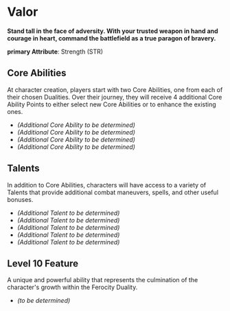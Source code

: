 # Valor

**Stand tall in the face of adversity. With your trusted weapon in hand and courage in heart, command the battlefield as a true paragon of bravery.**

**primary Attribute**: Strength (STR)

## Core Abilities
At character creation, players start with two Core Abilities, one from each of their chosen Dualities. Over their journey, they will receive 4 additional Core Ability Points to either select new Core Abilities or to enhance the existing ones.

- *(Additional Core Ability to be determined)*
- *(Additional Core Ability to be determined)*
- *(Additional Core Ability to be determined)*
- *(Additional Core Ability to be determined)*

## Talents
In addition to Core Abilities, characters will have access to a variety of Talents that provide additional combat maneuvers, spells, and other useful bonuses.

- *(Additional Talent to be determined)*
- *(Additional Talent to be determined)*
- *(Additional Talent to be determined)*
- *(Additional Talent to be determined)*
- *(Additional Talent to be determined)*

## Level 10 Feature
A unique and powerful ability that represents the culmination of the character's growth within the Ferocity Duality.

- *(to be determined)*
